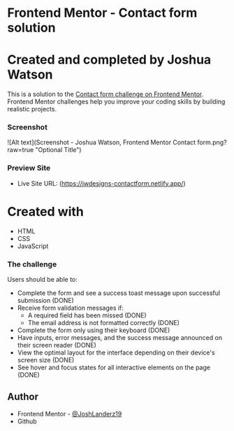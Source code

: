 # Frontend Mentor - Contact form solution


# Created and completed by Joshua Watson
This is a solution to the [Contact form challenge on Frontend Mentor](https://www.frontendmentor.io/challenges/contact-form--G-hYlqKJj). Frontend Mentor challenges help you improve your coding skills by building realistic projects. 

### Screenshot
![Alt text](Screenshot - Joshua Watson, Frontend Mentor Contact form.png?raw=true "Optional Title")

### Preview Site
- Live Site URL: (https://jwdesigns-contactform.netlify.app/)

# Created with
- HTML
- CSS
- JavaScript

### The challenge
Users should be able to:

- Complete the form and see a success toast message upon successful submission (DONE)
- Receive form validation messages if:
  - A required field has been missed (DONE)
  - The email address is not formatted correctly (DONE)
- Complete the form only using their keyboard (DONE)
- Have inputs, error messages, and the success message announced on their screen reader (DONE)
- View the optimal layout for the interface depending on their device's screen size (DONE)
- See hover and focus states for all interactive elements on the page (DONE)

## Author
- Frontend Mentor - [@JoshLanderz19](https://www.frontendmentor.io/profile/JoshLanderz19)
- Github

